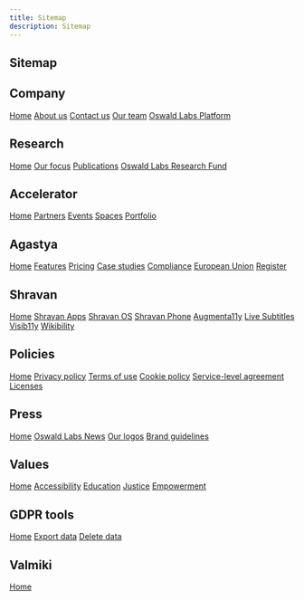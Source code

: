 ```yaml
---
title: Sitemap
description: Sitemap
---
```


<section class="no-header">
	<div class="container">
        <h1 class="text-center">Sitemap</h1>
		<div class="row">
			<div class="col-md-3 mt-5">
                <h2 class="subheading">Company</h2>
                <nav class="nav flex-column">
                    <a href="/">Home</a>
                    <a href="/about/">About us</a>
                    <a href="/contact/">Contact us</a>
                    <a href="/team/">Our team</a>
                    <a href="/platform/">Oswald Labs Platform</a>
                </nav>
            </div>
			<div class="col-md-3 mt-5">
                <h2 class="subheading">Research</h2>
                <nav class="nav flex-column">
                    <a href="/research/">Home</a>
                    <a href="/research/focus/">Our focus</a>
                    <a href="/research/publications/">Publications</a>
                    <a href="/research/fund/">Oswald Labs Research Fund</a>
                </nav>
            </div>
			<div class="col-md-3 mt-5">
                <h2 class="subheading">Accelerator</h2>
                <nav class="nav flex-column">
                    <a href="/accelerator/">Home</a>
                    <a href="/accelerator/partners/">Partners</a>
                    <a href="/accelerator/events/">Events</a>
                    <a href="/accelerator/spaces/">Spaces</a>
                    <a href="/accelerator/startups/">Portfolio</a>
                </nav>
            </div>
			<div class="col-md-3 mt-5">
                <h2 class="subheading">Agastya</h2>
                <nav class="nav flex-column">
                    <a href="/platform/agastya/">Home</a>
                    <a href="/platform/agastya/features/">Features</a>
                    <a href="/platform/agastya/pricing/">Pricing</a>
                    <a href="/platform/agastya/case-studies/">Case studies</a>
                    <a href="/platform/agastya/compliance/">Compliance</a>
                    <a href="/platform/agastya/eu/">European Union</a>
                    <a href="/platform/agastya/register/">Register</a>
                </nav>
            </div>
			<div class="col-md-3 mt-5">
                <h2 class="subheading">Shravan</h2>
                <nav class="nav flex-column">
                    <a href="/platform/shravan/">Home</a>
                    <a href="/platform/shravan/apps/">Shravan Apps</a>
                    <a href="/platform/shravan/os/">Shravan OS</a>
                    <a href="/platform/shravan/phone/">Shravan Phone</a>
                    <a href="/platform/shravan/apps/augmenta11y/">Augmenta11y</a>
                    <a href="/platform/shravan/apps/live-subtitles/">Live Subtitles</a>
                    <a href="/platform/shravan/apps/visib11y/">Visib11y</a>
                    <a href="/platform/shravan/apps/wikibility/">Wikibility</a>
                </nav>
            </div>
			<div class="col-md-3 mt-5">
                <h2 class="subheading">Policies</h2>
                <nav class="nav flex-column">
                    <a href="/policies/">Home</a>
                    <a href="/policies/privacy/">Privacy policy</a>
                    <a href="/policies/terms/">Terms of use</a>
                    <a href="/policies/cookies/">Cookie policy</a>
                    <a href="/policies/sla/">Service-level agreement</a>
                    <a href="/policies/licenses/">Licenses</a>
                </nav>
            </div>
			<div class="col-md-3 mt-5">
                <h2 class="subheading">Press</h2>
                <nav class="nav flex-column">
                    <a href="/press/">Home</a>
                    <a href="/news/">Oswald Labs News</a>
                    <a href="/press/logos/">Our logos</a>
                    <a href="/press/brand-guidelines/">Brand guidelines</a>
                </nav>
            </div>
			<div class="col-md-3 mt-5">
                <h2 class="subheading">Values</h2>
                <nav class="nav flex-column">
                    <a href="/values/">Home</a>
                    <a href="/values/accessibility/">Accessibility</a>
                    <a href="/values/education/">Education</a>
                    <a href="/values/justice/">Justice</a>
                    <a href="/values/empowerment/">Empowerment</a>
                </nav>
            </div>
			<div class="col-md-3 mt-5">
                <h2 class="subheading">GDPR tools</h2>
                <nav class="nav flex-column">
                    <a href="/gdpr/">Home</a>
                    <a href="/gdpr/export/">Export data</a>
                    <a href="/gdpr/delete/">Delete data</a>
                </nav>
            </div>
			<div class="col-md-3 mt-5">
                <h2 class="subheading">Valmiki</h2>
                <nav class="nav flex-column">
                    <a href="/platform/valmiki/">Home</a>
                </nav>
            </div>
		</div>
	</div>
</section>